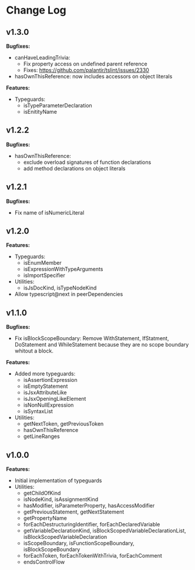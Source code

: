 # Change Log

## v1.3.0
**Bugfixes:**
* canHaveLeadingTrivia:
  * Fix property access on undefined parent reference
  * Fixes: https://github.com/palantir/tslint/issues/2330
* hasOwnThisReference: now includes accessors on object literals

**Features:**
* Typeguards:
  * isTypeParameterDeclaration
  * isEnitityName

## v1.2.2
**Bugfixes:**
* hasOwnThisReference:
  * exclude overload signatures of function declarations
  * add method declarations on object literals

## v1.2.1
**Bugfixes:**
* Fix name of isNumericLiteral

## v1.2.0
**Features:**
* Typeguards:
  * isEnumMember
  * isExpressionWithTypeArguments
  * isImportSpecifier
* Utilities:
  * isJsDocKind, isTypeNodeKind
* Allow typescript@next in peerDependencies

## v1.1.0
**Bugfixes:**
* Fix isBlockScopeBoundary: Remove WithStatement, IfStatment, DoStatement and WhileStatement because they are no scope boundary whitout a block.

**Features:**
* Added more typeguards:
  * isAssertionExpression
  * isEmptyStatement
  * isJsxAttributeLike
  * isJsxOpeningLikeElement
  * isNonNullExpression
  * isSyntaxList
* Utilities:
  * getNextToken, getPreviousToken
  * hasOwnThisReference
  * getLineRanges


## v1.0.0
**Features:**

* Initial implementation of typeguards
* Utilities:
  * getChildOfKind
  * isNodeKind, isAssignmentKind
  * hasModifier, isParameterProperty, hasAccessModifier
  * getPreviousStatement, getNextStatement
  * getPropertyName
  * forEachDestructuringIdentifier, forEachDeclaredVariable
  * getVariableDeclarationKind, isBlockScopedVariableDeclarationList, isBlockScopedVariableDeclaration
  * isScopeBoundary, isFunctionScopeBoundary, isBlockScopeBoundary
  * forEachToken, forEachTokenWithTrivia, forEachComment
  * endsControlFlow